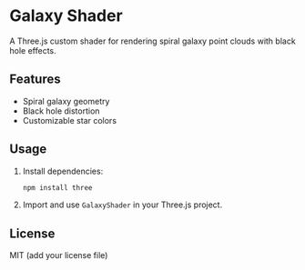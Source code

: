 # Galaxy Shader

A Three.js custom shader for rendering spiral galaxy point clouds with black hole effects.

## Features

- Spiral galaxy geometry
- Black hole distortion
- Customizable star colors

## Usage

1. Install dependencies:
   ```bash
   npm install three
   ```
2. Import and use `GalaxyShader` in your Three.js project.

## License

MIT (add your license file)

